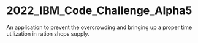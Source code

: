 # 2022_IBM_Code_Challenge_Alpha5
An application to prevent the overcrowding and bringing up a proper time utilization in ration shops supply.

